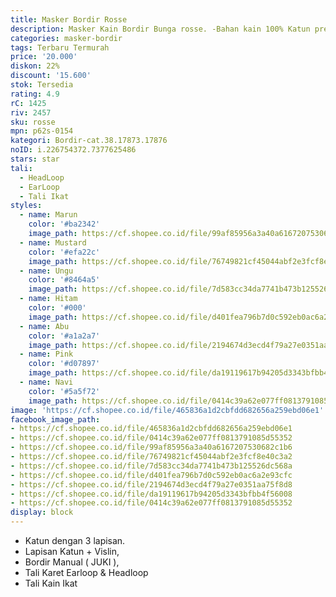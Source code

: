 ```yaml
---
title: Masker Bordir Rosse
description: Masker Kain Bordir Bunga rosse. -Bahan kain 100% Katun premium
categories: masker-bordir
tags: Terbaru Termurah
price: '20.000'
diskon: 22%
discount: '15.600'
stok: Tersedia
rating: 4.9
rC: 1425
riv: 2457
sku: rosse
mpn: p62s-0154
kategori: Bordir-cat.38.17873.17876
noID: i.226754372.7377625486
stars: star
tali:
  - HeadLoop
  - EarLoop
  - Tali Ikat
styles:
  - name: Marun
    color: '#ba2342'
    image_path: https://cf.shopee.co.id/file/99af85956a3a40a6167207530682c1b6
  - name: Mustard
    color: '#efa22c'
    image_path: https://cf.shopee.co.id/file/76749821cf45044abf2e3fcf8e40c3a2
  - name: Ungu
    color: '#8464a5'
    image_path: https://cf.shopee.co.id/file/7d583cc34da7741b473b125526dc568a
  - name: Hitam
    color: '#000'
    image_path: https://cf.shopee.co.id/file/d401fea796b7d0c592eb0ac6a2e93cfc
  - name: Abu
    color: '#a1a2a7'
    image_path: https://cf.shopee.co.id/file/2194674d3ecd4f79a27e0351aa75f8d8
  - name: Pink
    color: '#d07897'
    image_path: https://cf.shopee.co.id/file/da19119617b94205d3343bfbb4f56008
  - name: Navi
    color: '#5a5f72'
    image_path: https://cf.shopee.co.id/file/0414c39a62e077ff0813791085d55352
image: 'https://cf.shopee.co.id/file/465836a1d2cbfdd682656a259ebd06e1'
facebook_image_path:
- https://cf.shopee.co.id/file/465836a1d2cbfdd682656a259ebd06e1
- https://cf.shopee.co.id/file/0414c39a62e077ff0813791085d55352
- https://cf.shopee.co.id/file/99af85956a3a40a6167207530682c1b6
- https://cf.shopee.co.id/file/76749821cf45044abf2e3fcf8e40c3a2
- https://cf.shopee.co.id/file/7d583cc34da7741b473b125526dc568a
- https://cf.shopee.co.id/file/d401fea796b7d0c592eb0ac6a2e93cfc
- https://cf.shopee.co.id/file/2194674d3ecd4f79a27e0351aa75f8d8
- https://cf.shopee.co.id/file/da19119617b94205d3343bfbb4f56008
- https://cf.shopee.co.id/file/0414c39a62e077ff0813791085d55352
display: block
---
```


- Katun dengan 3 lapisan.
- Lapisan Katun + Vislin,
- Bordir Manual ( JUKI ),
- Tali Karet Earloop & Headloop
- Tali Kain Ikat
